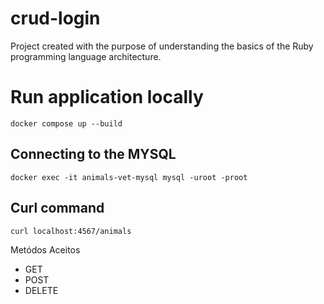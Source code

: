 # crud-login
Project created with the purpose of understanding the basics of the Ruby programming language architecture.

# Run application locally

```
docker compose up --build
```

## Connecting to the MYSQL

```
docker exec -it animals-vet-mysql mysql -uroot -proot
```

## Curl command

```
curl localhost:4567/animals
```

Metódos Aceitos

* GET
* POST
* DELETE